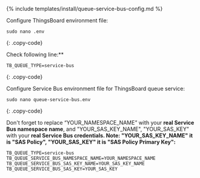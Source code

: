 {% include templates/install/queue-service-bus-config.md %}

Configure ThingsBoard environment file:

```text
sudo nano .env
```
{: .copy-code}

Check following line:**

```.env
TB_QUEUE_TYPE=service-bus
```
{: .copy-code}

Configure Service Bus environment file for ThingsBoard queue service:

```text
sudo nano queue-service-bus.env
```
{: .copy-code}

Don't forget to replace “YOUR_NAMESPACE_NAME” with your **real Service Bus namespace name**, and "YOUR_SAS_KEY_NAME", "YOUR_SAS_KEY" with your **real Service Bus credentials. Note: "YOUR_SAS_KEY_NAME" it is "SAS Policy", "YOUR_SAS_KEY" it is "SAS Policy Primary Key":**

```.env
TB_QUEUE_TYPE=service-bus
TB_QUEUE_SERVICE_BUS_NAMESPACE_NAME=YOUR_NAMESPACE_NAME
TB_QUEUE_SERVICE_BUS_SAS_KEY_NAME=YOUR_SAS_KEY_NAME
TB_QUEUE_SERVICE_BUS_SAS_KEY=YOUR_SAS_KEY
```